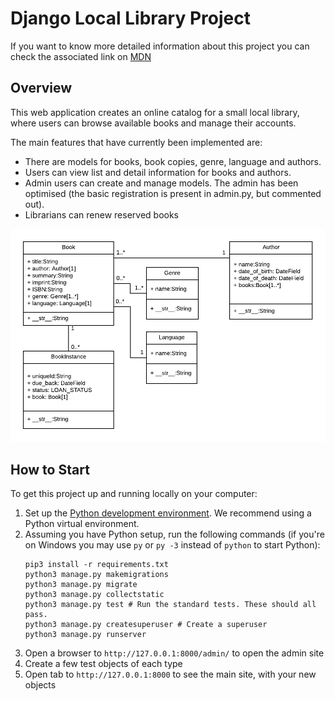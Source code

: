 # Django Local Library Project

If you want to know more detailed information about this project you can check the associated link on [MDN](https://developer.mozilla.org/en-US/docs/Learn/Server-side/Django/Tutorial_local_library_website)

## Overview

This web application creates an online catalog for a small local library, where users can browse available books and manage their accounts.

The main features that have currently been implemented are:

  * There are models for books, book copies, genre, language and authors.
  * Users can view list and detail information for books and authors.
  * Admin users can create and manage models. The admin has been optimised (the basic registration is present in admin.py, but commented out).
  * Librarians can renew reserved books

![Model of the project](https://github.com/Shahrullo/django-locallibrary/blob/main/catalog/static/images/model.png) 

## How to Start

To get this project up and running locally on your computer:
1. Set up the [Python development environment](https://developer.mozilla.org/en-US/docs/Learn/Server-side/Django/development_environment).
   We recommend using a Python virtual environment.
1. Assuming you have Python setup, run the following commands (if you're on Windows you may use `py` or `py -3` instead of `python` to start Python):
   ```
   pip3 install -r requirements.txt
   python3 manage.py makemigrations
   python3 manage.py migrate
   python3 manage.py collectstatic
   python3 manage.py test # Run the standard tests. These should all pass.
   python3 manage.py createsuperuser # Create a superuser
   python3 manage.py runserver
   ```
 1. Open a browser to `http://127.0.0.1:8000/admin/` to open the admin site
 1. Create a few test objects of each type
 1. Open tab to `http://127.0.0.1:8000` to see the main site, with your new objects
